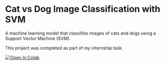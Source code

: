 # Cat vs Dog Image Classification with SVM

A machine learning model that classifies images of cats and dogs using a Support Vector Machine (SVM).

This project was completed as part of my internship task.

[![Open In Colab](https://colab.research.google.com/assets/colab-badge.svg)](https://colab.research.google.com/drive/1ws-Vtfb6it89UBoLUA09gNKn5WwMggHs)
